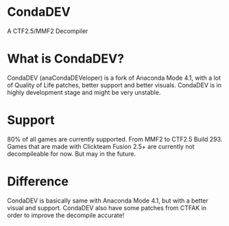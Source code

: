 # CondaDEV
 A CTF2.5/MMF2 Decompiler

# What is CondaDEV?
 CondaDEV (anaCondaDEVeloper) is a fork of Anaconda Mode 4.1, with a lot of Quality of Life patches, better support and better visuals.
 CondaDEV is in highly development stage and might be very unstable.

# Support
 80% of all games are currently supported. From MMF2 to CTF2.5 Build 293. Games that are made with Clickteam Fusion 2.5+ are currently not decompileable for now. But may in the future.

# Difference
 CondaDEV is basically same with Anaconda Mode 4.1, but with a better visual and support. CondaDEV also have some patches from CTFAK in order to improve the decompile accurate!

